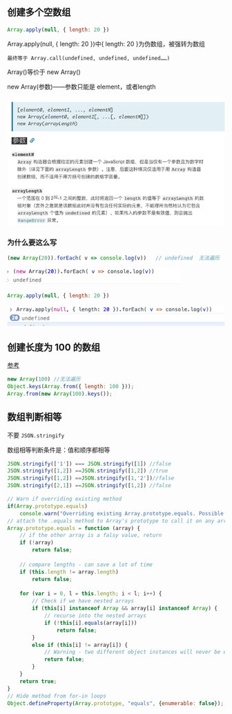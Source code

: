 ## 创建多个空数组

```javascript
Array.apply(null, { length: 20 })
```

 Array.apply(null, { length: 20 })中{ length: 20 }为伪数组，被强转为数组

 	最终等于 Array.call(undefined, undefined, undefined……)

Array()等价于 new Array()

new Array(参数)——参数只能是 element，或者length

![image-20190619163907938](assets/image-20190619163907938.png)



### 为什么要这么写

```javascript
(new Array(20)).forEach( v => console.log(v))   // undefined  无法遍历
```

![image-20190619164302327](assets/image-20190619164302327.png)

```javascript
Array.apply(null, { length: 20 })
```

![image-20190619164224448](assets/image-20190619164224448.png)

## 创建长度为 100 的数组

[参考](https://juejin.im/entry/58d54d0da22b9d0064597c30)

```javascript
new Array(100) //无法遍历
Object.keys(Array.from({ length: 100 })); 
Array.from(new Array(100).keys());
```



## 数组判断相等

不要 `JSON.stringify`

数组相等判断条件是：值和顺序都相等

```javascript
JSON.stringify(['1']) === JSON.stringify([1]) //false
JSON.stringify([1,2]) ==JSON.stringify([1,2]) //true
JSON.stringify([1,2]) ==JSON.stringify([1,'2'])//false
JSON.stringify([2,1]) ==JSON.stringify([1,2]) //false
```



```javascript
// Warn if overriding existing method
if(Array.prototype.equals)
    console.warn("Overriding existing Array.prototype.equals. Possible causes: New API defines the method, there's a framework conflict or you've got double inclusions in your code.");
// attach the .equals method to Array's prototype to call it on any array
Array.prototype.equals = function (array) {
    // if the other array is a falsy value, return
    if (!array)
        return false;

    // compare lengths - can save a lot of time 
    if (this.length != array.length)
        return false;

    for (var i = 0, l = this.length; i < l; i++) {
        // Check if we have nested arrays
        if (this[i] instanceof Array && array[i] instanceof Array) {
            // recurse into the nested arrays
            if (!this[i].equals(array[i]))
                return false;       
        }           
        else if (this[i] != array[i]) { 
            // Warning - two different object instances will never be equal: {x:20} != {x:20}
            return false;   
        }           
    }       
    return true;
}
// Hide method from for-in loops
Object.defineProperty(Array.prototype, "equals", {enumerable: false});
```

